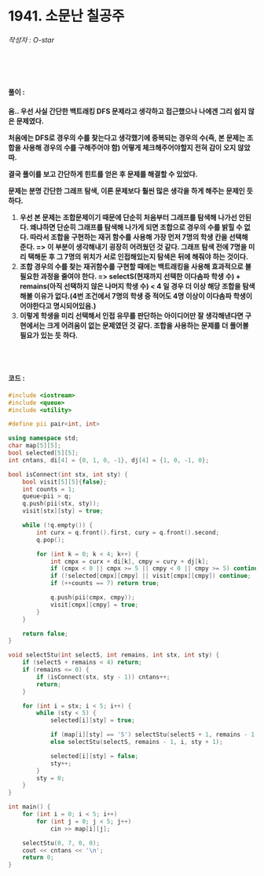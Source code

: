 # 1941. 소문난 칠공주

###### 작성자 : O-star

<br/>

<br/>

#### 풀이 : 

**음.. 우선 사실 간단한 백트래킹 DFS 문제라고 생각하고 접근했으나 나에겐 그리 쉽지 않은 문제였다.** 

**처음에는 DFS로 경우의 수를 찾는다고 생각했기에 중복되는 경우의 수(즉, 본 문제는 조합을 사용해 경우의 수를 구해주어야 함) 어떻게 체크해주어야할지 전혀 감이 오지 않았따.**

**결국 풀이를 보고 간단하게 힌트를 얻은 후 문제를 해결할 수 있었다.**

**문제는 분명 간단한 그래프 탐색, 이론 문제보다 훨씬 많은 생각을 하게 해주는 문제인 듯하다.**

1. **우선 본 문제는 조합문제이기 때문에 단순히 처음부터 그래프를 탐색해 나가선 안된다. 왜냐하면 단순히 그래프를 탐색해 나가게 되면 조합으로 경우의 수를 밝힐 수 없다. 따라서 조합을 구현하는 재귀 함수를 사용해 가장 먼저 7명의 학생 칸을 선택해 준다. => 이 부분이 생각해내기 굉장히 어려웠던 것 같다. 그래프 탐색 전에 7명을 미리 택해둔 후 그 7명의 위치가 서로 인접해있는지 탐색은 뒤에 해줘야 하는 것이다.**
2. **조합 경우의 수를 찾는 재귀함수를 구현할 때에는 백트래킹을 사용해 효과적으로 불필요한 과정을 줄여야 한다. => selectS(현재까지 선택한 이다솜파 학생 수) + remains(아직 선택하지 않은 나머지 학생 수) < 4 일 경우 더 이상 해당 조합을 탐색해볼 이유가 없다.(4번 조건에서 7명의 학생 중 적어도 4명 이상이 이다솜파 학생이어야한다고 명시되어있음.)**
3. **이렇게 학생을 미리 선택해서 인접 유무를 판단하는 아이디어만 잘 생각해낸다면 구현에서는 크게 어려움이 없는 문제였던 것 같다. 조합을 사용하는 문제를 더 풀어볼 필요가 있는 듯 하다.**

<br/>

<br/>

#### 코드 : 

```c++
#include <iostream>
#include <queue>
#include <utility>

#define pii pair<int, int>

using namespace std;
char map[5][5];
bool selected[5][5];
int cntans, di[4] = {0, 1, 0, -1}, dj[4] = {1, 0, -1, 0};

bool isConnect(int stx, int sty) {
    bool visit[5][5]{false};
    int counts = 1;
    queue<pii > q;
    q.push(pii(stx, sty));
    visit[stx][sty] = true;

    while (!q.empty()) {
        int curx = q.front().first, cury = q.front().second;
        q.pop();

        for (int k = 0; k < 4; k++) {
            int cmpx = curx + di[k], cmpy = cury + dj[k];
            if (cmpx < 0 || cmpx >= 5 || cmpy < 0 || cmpy >= 5) continue;
            if (!selected[cmpx][cmpy] || visit[cmpx][cmpy]) continue;
            if (++counts == 7) return true;

            q.push(pii(cmpx, cmpy));
            visit[cmpx][cmpy] = true;
        }
    }

    return false;
}

void selectStu(int selectS, int remains, int stx, int sty) {
    if (selectS + remains < 4) return;
    if (remains <= 0) {
        if (isConnect(stx, sty - 1)) cntans++;
        return;
    }

    for (int i = stx; i < 5; i++) {
        while (sty < 5) {
            selected[i][sty] = true;

            if (map[i][sty] == 'S') selectStu(selectS + 1, remains - 1, i, sty + 1);
            else selectStu(selectS, remains - 1, i, sty + 1);

            selected[i][sty] = false;
            sty++;
        }
        sty = 0;
    }
}

int main() {
    for (int i = 0; i < 5; i++)
        for (int j = 0; j < 5; j++)
            cin >> map[i][j];

    selectStu(0, 7, 0, 0);
    cout << cntans << '\n';
    return 0;
}
```

